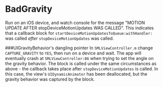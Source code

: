 BadGravity
==========

Run on an iOS device, and watch console for the message "MOTION UPDATE AFTER stopDeviceMotionUpdates WAS CALLED". This indicates that a callback block for `startDeviceMotionUpdatesToQueue:withHandler:` was called _after_ `stopDeviceMotionUpdates` was called.

###UIGravityBehavior's dangling pointer
In `SMLViewController.m` change `CAPTURE_GRAVITY` to `YES`, then run on a device and wait. The app will eventually crash at `SMLViewController:86` when trying to set the angle on the gravity behavior. The block is called under the same circumstances as above - the callback takes place after `stopDeviceMotionUpdates` is called. In this case, the view's `UIDynamicAnimator` has been deallocated, but the gravity behavior was captured by the block.